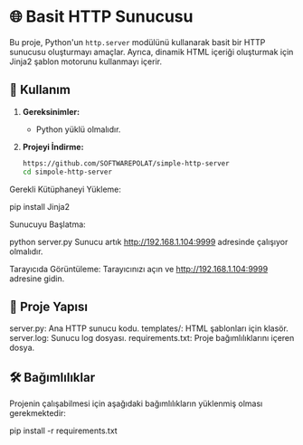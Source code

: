 # 🌐 Basit HTTP Sunucusu

Bu proje, Python'un `http.server` modülünü kullanarak basit bir HTTP sunucusu oluşturmayı amaçlar. Ayrıca, dinamik HTML içeriği oluşturmak için Jinja2 şablon motorunu kullanmayı içerir.

## 🚀 Kullanım

1. **Gereksinimler:**
   - Python yüklü olmalıdır.

2. **Projeyi İndirme:**
   ```bash
   https://github.com/SOFTWAREPOLAT/simple-http-server
   cd simpole-http-server
Gerekli Kütüphaneyi Yükleme:

pip install Jinja2

Sunucuyu Başlatma:

python server.py
Sunucu artık http://192.168.1.104:9999 adresinde çalışıyor olmalıdır.

Tarayıcıda Görüntüleme:
Tarayıcınızı açın ve http://192.168.1.104:9999 adresine gidin.

## 📂 Proje Yapısı
server.py: Ana HTTP sunucu kodu.
templates/: HTML şablonları için klasör.
server.log: Sunucu log dosyası.
requirements.txt: Proje bağımlılıklarını içeren dosya.

## 🛠️ Bağımlılıklar
Projenin çalışabilmesi için aşağıdaki bağımlılıkların yüklenmiş olması gerekmektedir:

pip install -r requirements.txt
